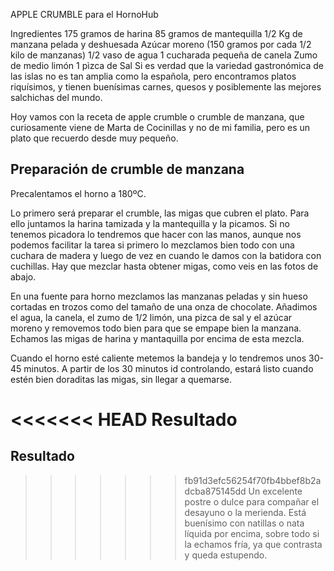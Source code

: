 APPLE CRUMBLE para el HornoHub

Ingredientes
175 gramos de harina
85 gramos de mantequilla
1/2 Kg de manzana pelada y deshuesada
Azúcar moreno (150 gramos por cada 1/2 kilo de manzanas)
1/2 vaso de agua
1 cucharada pequeña de canela
Zumo de medio limón
1 pìzca de Sal
Si es verdad que la variedad gastronómica de las islas no es tan amplia como la española, pero encontramos platos riquísimos, y tienen buenísimas carnes, quesos y posiblemente las mejores salchichas del mundo.

Hoy vamos con la receta de apple crumble o crumble de manzana, que curiosamente viene de Marta de Cocinillas y no de mi familia, pero es un plato que recuerdo desde muy pequeño.

## Preparación de crumble de manzana
Precalentamos el horno a 180ºC.

Lo primero será preparar el crumble, las migas que cubren el plato. Para ello juntamos la harina tamizada y la mantequilla y la picamos. Si no tenemos picadora lo tendremos que hacer con las manos, aunque nos podemos facilitar la tarea si primero lo mezclamos bien todo con una cuchara de madera y luego de vez en cuando le damos con la batidora con cuchillas. Hay que mezclar hasta obtener migas, como veis en las fotos de abajo.

En una fuente para horno mezclamos las manzanas peladas y sin hueso cortadas en trozos como del tamaño de una onza de chocolate. Añadimos el agua, la canela, el zumo de 1/2 limón, una pizca de sal y el azúcar moreno y removemos todo bien para que se empape bien la manzana. Echamos las migas de harina y mantaquilla por encima de esta mezcla.

Cuando el horno esté caliente metemos la bandeja y lo tendremos unos 30-45 minutos. A partir de los 30 minutos id controlando, estará listo cuando estén bien doraditas las migas, sin llegar a quemarse.

<<<<<<< HEAD
Resultado
=======
## Resultado
>>>>>>> fb91d3efc56254f70fb4bbef8b2adcba875145dd
Un excelente postre o dulce para compañar el desayuno o la merienda. Está buenísimo con natillas o nata líquida por encima, sobre todo si la echamos fría, ya que contrasta y queda estupendo.
